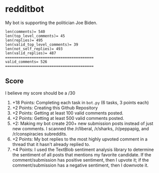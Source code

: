 # redditbot

My bot is supporting the politician Joe Biden. 

    len(comments)= 540
    len(top_level_comments)= 45
    len(replies)= 495
    len(valid_top_level_comments)= 39
    len(not_self_replies)= 493
    len(valid_replies)= 487
    ========================================
    valid_comments= 526
    ========================================

## Score

I believe my score should be a /30

1. +18 Points: Completing each task in `bot.py` (6 tasks, 3 points each)
2. +2 Points: Creating this Github Repository
3. +2 Points: Getting at least 100 valid comments posted.
4. +2 Points: Getting at least 500 valid comments posted.
5. +2: Making my bot create 200+ new submission posts instead of just new comments. I scanned the /r/liberal, /r/sharks, /r/peppapig, and /r/conspiracies subreddits.
6. +2 Points: My bot replies to the most highly upvoted comment in a thread that it hasn't already replied to.
7. +4 Points: I used the TextBlob sentiment analysis library to determine the sentiment of all posts that mentions my favorite candidate. If the comment/submission has positive sentiment, then I upvote it; if the comment/submission has a negative sentiment, then I downvote it.

